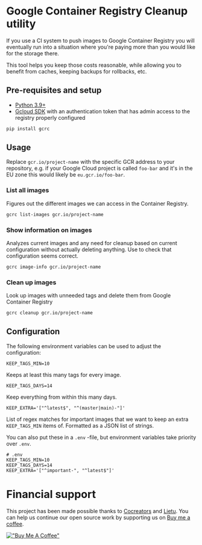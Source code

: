 # Google Container Registry Cleanup utility

If you use a CI system to push images to Google Container Registry you will eventually run into a situation where you're paying more than you would like for the storage there.

This tool helps you keep those costs reasonable, while allowing you to benefit from caches, keeping backups for rollbacks, etc.

## Pre-requisites and setup

- [Python 3.9+](https://www.python.org/downloads/)
- [Gcloud SDK](https://cloud.google.com/sdk/docs/install) with an authentication token that has admin access to the registry properly configured

```bash
pip install gcrc
```

## Usage

Replace `gcr.io/project-name` with the specific GCR address to your repository, e.g. if your Google Cloud project is called `foo-bar` and it's in the EU zone this would likely be `eu.gcr.io/foo-bar`.

### List all images

Figures out the different images we can access in the Container Registry.

```bash
gcrc list-images gcr.io/project-name
```

### Show information on images

Analyzes current images and any need for cleanup based on current configuration without actually deleting anything. Use to check that configuration seems correct.

```bash
gcrc image-info gcr.io/project-name
```

### Clean up images

Look up images with unneeded tags and delete them from Google Container Registry

```bash
gcrc cleanup gcr.io/project-name
```

## Configuration

The following environment variables can be used to adjust the configuration:

```
KEEP_TAGS_MIN=10
```

Keeps at least this many tags for every image.

```
KEEP_TAGS_DAYS=14
```

Keep everything from within this many days.

```
KEEP_EXTRA='["^latest$", "^(master|main)-"]'
```

List of regex matches for important images that we want to keep an extra `KEEP_TAGS_MIN` items of. Formatted as a JSON list of strings.

You can also put these in a `.env` -file, but environment variables take priority over `.env`.

```
# .env
KEEP_TAGS_MIN=10
KEEP_TAGS_DAYS=14
KEEP_EXTRA='["^important-", "^latest$"]'
```

# Financial support

This project has been made possible thanks to [Cocreators](https://cocreators.ee) and [Lietu](https://lietu.net). You can help us continue our open source work by supporting us on [Buy me a coffee](https://www.buymeacoffee.com/cocreators).

[!["Buy Me A Coffee"](https://www.buymeacoffee.com/assets/img/custom_images/orange_img.png)](https://www.buymeacoffee.com/cocreators)
